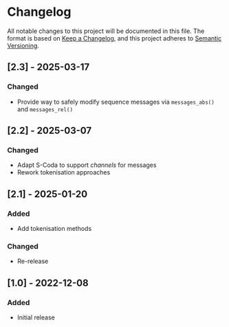 # Changelog

All notable changes to this project will be documented in this file.
The format is based on [Keep a Changelog](https://keepachangelog.com/en/1.0.0/), and this project adheres
to [Semantic Versioning](https://semver.org/spec/v2.0.0.html).

## [2.3] - 2025-03-17

### Changed

- Provide way to safely modify sequence messages via `messages_abs()` and `messages_rel()`

## [2.2] - 2025-03-07

### Changed

- Adapt S-Coda to support _channels_ for messages
- Rework tokenisation approaches

## [2.1] - 2025-01-20

### Added

- Add tokenisation methods

### Changed

- Re-release

## [1.0] - 2022-12-08

### Added

- Initial release

